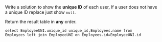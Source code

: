 Write a solution to show the **unique ID** of each user, If a user does not have a unique ID replace just show `null`.

Return the result table in **any** order.

```MySQL
select EmployeeUNI.unique_id unique_id,Employees.name from 
Employees left join EmployeeUNI on Employees.id=EmployeeUNI.id
```